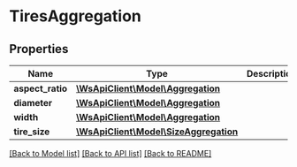 # TiresAggregation

## Properties
Name | Type | Description | Notes
------------ | ------------- | ------------- | -------------
**aspect_ratio** | [**\WsApiClient\Model\Aggregation**](Aggregation.md) |  | [optional] 
**diameter** | [**\WsApiClient\Model\Aggregation**](Aggregation.md) |  | [optional] 
**width** | [**\WsApiClient\Model\Aggregation**](Aggregation.md) |  | [optional] 
**tire_size** | [**\WsApiClient\Model\SizeAggregation**](SizeAggregation.md) |  | [optional] 

[[Back to Model list]](../README.md#documentation-for-models) [[Back to API list]](../README.md#documentation-for-api-endpoints) [[Back to README]](../README.md)


